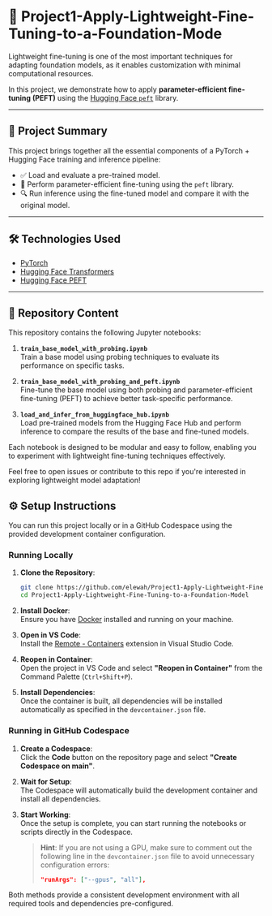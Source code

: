 # 📘 Project1-Apply-Lightweight-Fine-Tuning-to-a-Foundation-Mode

Lightweight fine-tuning is one of the most important techniques for adapting foundation models, as it enables customization with minimal computational resources.

In this project, we demonstrate how to apply **parameter-efficient fine-tuning (PEFT)** using the [Hugging Face `peft`](https://github.com/huggingface/peft) library.

---

## 🚀 Project Summary

This project brings together all the essential components of a PyTorch + Hugging Face training and inference pipeline:

- ✅ Load and evaluate a pre-trained model.
- 🎯 Perform parameter-efficient fine-tuning using the `peft` library.
- 🔍 Run inference using the fine-tuned model and compare it with the original model.

---

## 🛠️ Technologies Used

- [PyTorch](https://pytorch.org/)
- [Hugging Face Transformers](https://github.com/huggingface/transformers)
- [Hugging Face PEFT](https://github.com/huggingface/peft)

---
## 📂 Repository Content

This repository contains the following Jupyter notebooks:

1. **`train_base_model_with_probing.ipynb`**  
    Train a base model using probing techniques to evaluate its performance on specific tasks.

2. **`train_base_model_with_probing_and_peft.ipynb`**  
    Fine-tune the base model using both probing and parameter-efficient fine-tuning (PEFT) to achieve better task-specific performance.

3. **`load_and_infer_from_huggingface_hub.ipynb`**  
    Load pre-trained models from the Hugging Face Hub and perform inference to compare the results of the base and fine-tuned models.

Each notebook is designed to be modular and easy to follow, enabling you to experiment with lightweight fine-tuning techniques effectively.

Feel free to open issues or contribute to this repo if you're interested in exploring lightweight model adaptation!

## ⚙️ Setup Instructions

You can run this project locally or in a GitHub Codespace using the provided development container configuration.

### Running Locally

1. **Clone the Repository**:
    ```bash
    git clone https://github.com/elewah/Project1-Apply-Lightweight-Fine-Tuning-to-a-Foundation-Model.git
    cd Project1-Apply-Lightweight-Fine-Tuning-to-a-Foundation-Model
    ```

2. **Install Docker**:  
    Ensure you have [Docker](https://www.docker.com/) installed and running on your machine.

3. **Open in VS Code**:  
    Install the [Remote - Containers](https://marketplace.visualstudio.com/items?itemName=ms-vscode-remote.remote-containers) extension in Visual Studio Code.

4. **Reopen in Container**:  
    Open the project in VS Code and select **"Reopen in Container"** from the Command Palette (`Ctrl+Shift+P`).

5. **Install Dependencies**:  
    Once the container is built, all dependencies will be installed automatically as specified in the `devcontainer.json` file.

### Running in GitHub Codespace

1. **Create a Codespace**:  
    Click the **Code** button on the repository page and select **"Create Codespace on main"**.

2. **Wait for Setup**:  
    The Codespace will automatically build the development container and install all dependencies.

3. **Start Working**:  
    Once the setup is complete, you can start running the notebooks or scripts directly in the Codespace.

    > **Hint**: If you are not using a GPU, make sure to comment out the following line in the `devcontainer.json` file to avoid unnecessary configuration errors:
    > ```json
    > "runArgs": ["--gpus", "all"],
    > ```
Both methods provide a consistent development environment with all required tools and dependencies pre-configured.